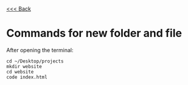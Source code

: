[<<< Back](09-create_site.md)

# Commands for new folder and file

After opening the terminal:

```console
cd ~/Desktop/projects
mkdir website
cd website
code index.html
```
